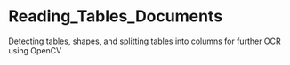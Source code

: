 # Reading_Tables_Documents
Detecting tables, shapes, and splitting tables into columns for further OCR using OpenCV
